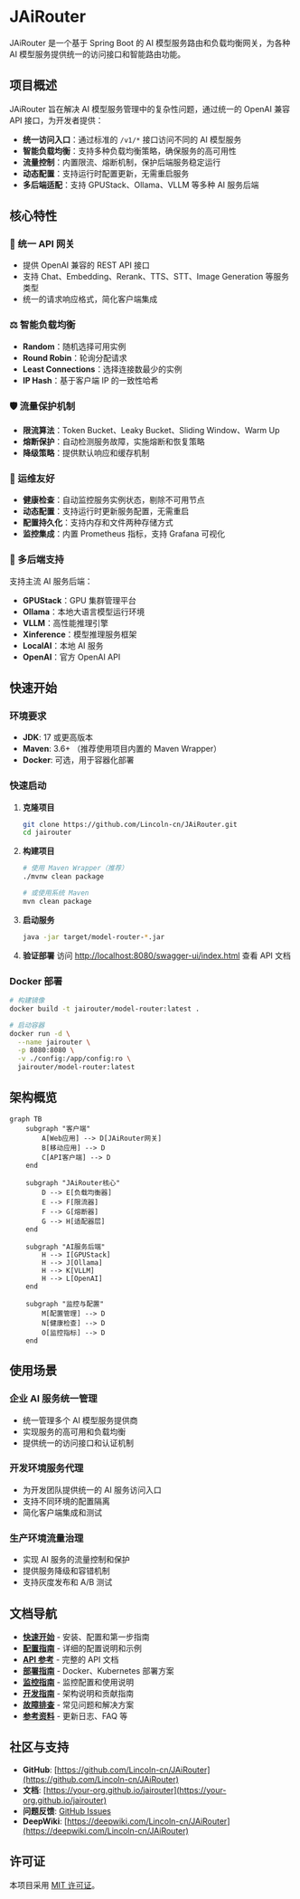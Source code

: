# JAiRouter

JAiRouter 是一个基于 Spring Boot 的 AI 模型服务路由和负载均衡网关，为各种 AI 模型服务提供统一的访问接口和智能路由功能。

## 项目概述

JAiRouter 旨在解决 AI 模型服务管理中的复杂性问题，通过统一的 OpenAI 兼容 API 接口，为开发者提供：

- **统一访问入口**：通过标准的 `/v1/*` 接口访问不同的 AI 模型服务
- **智能负载均衡**：支持多种负载均衡策略，确保服务的高可用性
- **流量控制**：内置限流、熔断机制，保护后端服务稳定运行
- **动态配置**：支持运行时配置更新，无需重启服务
- **多后端适配**：支持 GPUStack、Ollama、VLLM 等多种 AI 服务后端

## 核心特性

### 🚀 统一 API 网关
- 提供 OpenAI 兼容的 REST API 接口
- 支持 Chat、Embedding、Rerank、TTS、STT、Image Generation 等服务类型
- 统一的请求响应格式，简化客户端集成

### ⚖️ 智能负载均衡
- **Random**：随机选择可用实例
- **Round Robin**：轮询分配请求
- **Least Connections**：选择连接数最少的实例
- **IP Hash**：基于客户端 IP 的一致性哈希

### 🛡️ 流量保护机制
- **限流算法**：Token Bucket、Leaky Bucket、Sliding Window、Warm Up
- **熔断保护**：自动检测服务故障，实施熔断和恢复策略
- **降级策略**：提供默认响应和缓存机制

### 🔧 运维友好
- **健康检查**：自动监控服务实例状态，剔除不可用节点
- **动态配置**：支持运行时更新服务配置，无需重启
- **配置持久化**：支持内存和文件两种存储方式
- **监控集成**：内置 Prometheus 指标，支持 Grafana 可视化

### 🔌 多后端支持
支持主流 AI 服务后端：
- **GPUStack**：GPU 集群管理平台
- **Ollama**：本地大语言模型运行环境
- **VLLM**：高性能推理引擎
- **Xinference**：模型推理服务框架
- **LocalAI**：本地 AI 服务
- **OpenAI**：官方 OpenAI API

## 快速开始

### 环境要求
- **JDK**: 17 或更高版本
- **Maven**: 3.6+ （推荐使用项目内置的 Maven Wrapper）
- **Docker**: 可选，用于容器化部署

### 快速启动

1. **克隆项目**
   ```bash
   git clone https://github.com/Lincoln-cn/JAiRouter.git
   cd jairouter
   ```

2. **构建项目**
   ```bash
   # 使用 Maven Wrapper（推荐）
   ./mvnw clean package
   
   # 或使用系统 Maven
   mvn clean package
   ```

3. **启动服务**
   ```bash
   java -jar target/model-router-*.jar
   ```

4. **验证部署**
   访问 [http://localhost:8080/swagger-ui/index.html](http://localhost:8080/swagger-ui/index.html) 查看 API 文档

### Docker 部署

```bash
# 构建镜像
docker build -t jairouter/model-router:latest .

# 启动容器
docker run -d \
  --name jairouter \
  -p 8080:8080 \
  -v ./config:/app/config:ro \
  jairouter/model-router:latest
```

## 架构概览

```mermaid
graph TB
    subgraph "客户端"
        A[Web应用] --> D[JAiRouter网关]
        B[移动应用] --> D
        C[API客户端] --> D
    end
    
    subgraph "JAiRouter核心"
        D --> E[负载均衡器]
        E --> F[限流器]
        F --> G[熔断器]
        G --> H[适配器层]
    end
    
    subgraph "AI服务后端"
        H --> I[GPUStack]
        H --> J[Ollama]
        H --> K[VLLM]
        H --> L[OpenAI]
    end
    
    subgraph "监控与配置"
        M[配置管理] --> D
        N[健康检查] --> D
        O[监控指标] --> D
    end
```

## 使用场景

### 企业 AI 服务统一管理
- 统一管理多个 AI 模型服务提供商
- 实现服务的高可用和负载均衡
- 提供统一的访问接口和认证机制

### 开发环境服务代理
- 为开发团队提供统一的 AI 服务访问入口
- 支持不同环境的配置隔离
- 简化客户端集成和测试

### 生产环境流量治理
- 实现 AI 服务的流量控制和保护
- 提供服务降级和容错机制
- 支持灰度发布和 A/B 测试

## 文档导航

- **[快速开始](getting-started/index.md)** - 安装、配置和第一步指南
- **[配置指南](configuration/index.md)** - 详细的配置说明和示例
- **[API 参考](api-reference/index.md)** - 完整的 API 文档
- **[部署指南](deployment/index.md)** - Docker、Kubernetes 部署方案
- **[监控指南](monitoring/index.md)** - 监控配置和使用说明
- **[开发指南](development/index.md)** - 架构说明和贡献指南
- **[故障排查](troubleshooting/index.md)** - 常见问题和解决方案
- **[参考资料](reference/index.md)** - 更新日志、FAQ 等

## 社区与支持

- **GitHub**: [https://github.com/Lincoln-cn/JAiRouter](https://github.com/Lincoln-cn/JAiRouter)
- **文档**: [https://your-org.github.io/jairouter](https://your-org.github.io/jairouter)
- **问题反馈**: [GitHub Issues](https://github.com/Lincoln-cn/JAiRouter/issues)
- **DeepWiki**: [https://deepwiki.com/Lincoln-cn/JAiRouter](https://deepwiki.com/Lincoln-cn/JAiRouter)

## 许可证

本项目采用 [MIT 许可证](https://github.com/Lincoln-cn/JAiRouter/blob/main/LICENSE)。